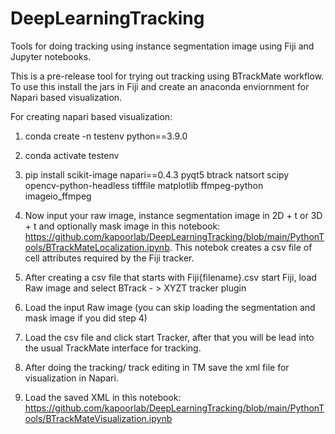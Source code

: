 # DeepLearningTracking

Tools for doing tracking using instance segmentation image using Fiji and Jupyter notebooks.

This is a pre-release tool for trying out tracking using BTrackMate workflow. To use this install the jars in Fiji and create an anaconda enviornment for Napari based visualization.

For creating napari based visualization:

1) conda create -n testenv python==3.9.0

2) conda activate testenv

3) pip install scikit-image napari==0.4.3 pyqt5 btrack natsort scipy opencv-python-headless tifffile matplotlib ffmpeg-python imageio_ffmpeg

4) Now input your raw image, instance segmentation image in 2D + t or 3D + t and optionally mask image in this notebook:
https://github.com/kapoorlab/DeepLearningTracking/blob/main/PythonTools/BTrackMateLocalization.ipynb. This notebok creates a csv file of cell attributes required by the Fiji tracker.

5) After creating a csv file that starts with Fiji{filename}.csv start Fiji, load Raw image and select BTrack - > XYZT tracker plugin

6) Load the input Raw image (you can skip loading the segmentation and mask image if you did step 4)

7) Load the csv file and click start Tracker, after that you will be lead into the usual TrackMate interface for tracking.

8) After doing the tracking/ track editing in TM save the xml file for visualization in Napari.

9) Load the saved XML in this notebook: https://github.com/kapoorlab/DeepLearningTracking/blob/main/PythonTools/BTrackMateVisualization.ipynb

